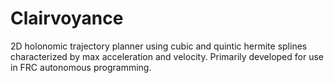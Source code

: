 # Clairvoyance
 2D holonomic trajectory planner using cubic and quintic hermite splines characterized by max acceleration and velocity. Primarily developed for use in FRC autonomous programming.
